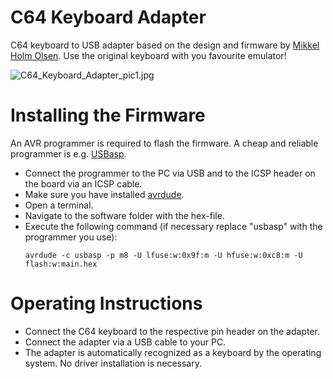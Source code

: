 # C64 Keyboard Adapter
C64 keyboard to USB adapter based on the design and firmware by [Mikkel Holm Olsen](https://symlink.dk/projects/c64key/). Use the original keyboard with you favourite emulator!

![C64_Keyboard_Adapter_pic1.jpg](https://raw.githubusercontent.com/wagiminator/C64-Collection/master/C64_Keyboard_Adapter/documentation/C64_Keyboard_Adapter_pic1.jpg)

# Installing the Firmware
An AVR programmer is required to flash the firmware. A cheap and reliable programmer is e.g. [USBasp](https://aliexpress.com/wholesale?SearchText=usbasp). 

- Connect the programmer to the PC via USB and to the ICSP header on the board via an ICSP cable.
- Make sure you have installed [avrdude](https://learn.adafruit.com/usbtinyisp/avrdude).
- Open a terminal.
- Navigate to the software folder with the hex-file.
- Execute the following command (if necessary replace "usbasp" with the programmer you use):
  ```
  avrdude -c usbasp -p m8 -U lfuse:w:0x9f:m -U hfuse:w:0xc8:m -U flash:w:main.hex
  ```

# Operating Instructions
- Connect the C64 keyboard to the respective pin header on the adapter.
- Connect the adapter via a USB cable to your PC.
- The adapter is automatically recognized as a keyboard by the operating system. No driver installation is necessary.
